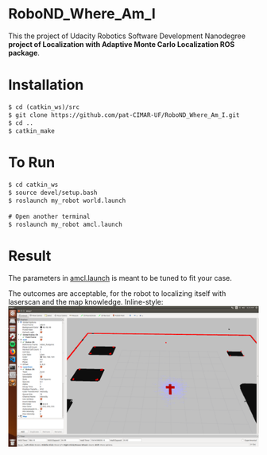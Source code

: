 # RoboND_Where_Am_I

This the project of Udacity Robotics Software Development Nanodegree **project of Localization with Adaptive Monte Carlo Localization ROS package**.

# Installation
```
$ cd (catkin_ws)/src
$ git clone https://github.com/pat-CIMAR-UF/RoboND_Where_Am_I.git
$ cd ..
$ catkin_make
```

# To Run
```
$ cd catkin_ws
$ source devel/setup.bash
$ roslaunch my_robot world.launch

# Open another terminal
$ roslaunch my_robot amcl.launch
```

# Result
The parameters in [amcl.launch](https://github.com/pat-CIMAR-UF/RoboND_Where_Am_I/blob/master/my_robot/launch/amcl.launch) is meant to be tuned to fit your case.

The outcomes are acceptable, for the robot to localizing itself with laserscan and the map knowledge.
Inline-style: 
![alt text](https://github.com/pat-CIMAR-UF/RoboND_Where_Am_I/blob/master/screenshot/step0.png "Logo Title Text 1")



